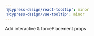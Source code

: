 ```yaml
---
'@cypress-design/react-tooltip': minor
'@cypress-design/vue-tooltip': minor
---
```


Add interactive & forcePlacement props

